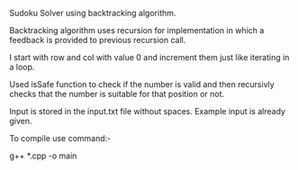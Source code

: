 Sudoku Solver using backtracking algorithm.

Backtracking algorithm uses recursion for implementation in which a feedback
is provided to previous recursion call.

I start with row and col with value 0 and increment them just like iterating in a loop.

Used isSafe function to check if the number is valid and then recursivly checks that the number is suitable for that position or not.

Input is stored in the input.txt file without spaces. Example input is already
given.

To compile use command:-

g++ *.cpp -o main